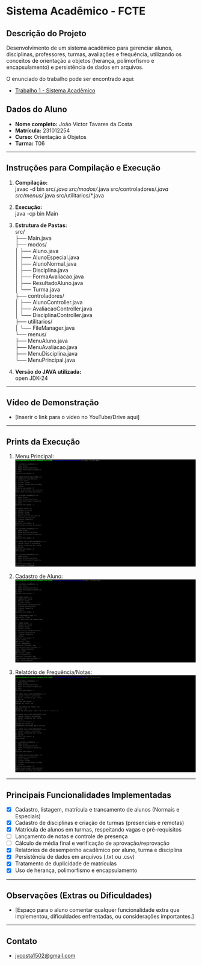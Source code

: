 # Sistema Acadêmico - FCTE

## Descrição do Projeto

Desenvolvimento de um sistema acadêmico para gerenciar alunos, disciplinas, professores, turmas, avaliações e frequência, utilizando os conceitos de orientação a objetos (herança, polimorfismo e encapsulamento) e persistência de dados em arquivos.

O enunciado do trabalho pode ser encontrado aqui:
- [Trabalho 1 - Sistema Acadêmico](https://github.com/lboaventura25/OO-T06_2025.1_UnB_FCTE/blob/main/trabalhos/ep1/README.md)

## Dados do Aluno

- **Nome completo:** João Victor Tavares da Costa
- **Matrícula:** 231012254
- **Curso:** Orientação à Objetos
- **Turma:** T06

---

## Instruções para Compilação e Execução

1. **Compilação:**  
   javac -d bin src/*.java src/modos/*.java src/controladores/*.java src/menus/*.java src/utilitarios/*.java

2. **Execução:**  
   java -cp bin Main

3. **Estrutura de Pastas:**  
   src/  
   ├── Main.java  
   ├── modos/  
│   ├── Aluno.java   
│   ├── AlunoEspecial.java   
│   ├── AlunoNormal.java   
│   ├── Disciplina.java   
│   ├── FormaAvaliacao.java   
│   ├── ResultadoAluno.java   
│   └── Turma.java   
├── controladores/   
│   ├── AlunoController.java   
│   ├── AvaliacaoController.java   
│   └── DisciplinaController.java   
├── utilitarios/   
│   └── FileManager.java   
└── menus/   
├── MenuAluno.java   
├── MenuAvaliacao.java   
├── MenuDisciplina.java   
└── MenuPrincipal.java

3. **Versão do JAVA utilizada:**  
   open JDK-24

---

## Vídeo de Demonstração

- [Inserir o link para o vídeo no YouTube/Drive aqui]

---

## Prints da Execução

1. Menu Principal:  
   ![Inserir Print 1](imagens/MenuPrincipal.png)

2. Cadastro de Aluno:  
   ![Inserir Print 2](imagens/CadastroAluno.png)

3. Relatório de Frequência/Notas:  
   ![Inserir Print 3](imagens/RelatorioNotas.png)

---

## Principais Funcionalidades Implementadas

- [x] Cadastro, listagem, matrícula e trancamento de alunos (Normais e Especiais)
- [x] Cadastro de disciplinas e criação de turmas (presenciais e remotas)
- [x] Matrícula de alunos em turmas, respeitando vagas e pré-requisitos
- [ ] Lançamento de notas e controle de presença
- [ ] Cálculo de média final e verificação de aprovação/reprovação
- [x] Relatórios de desempenho acadêmico por aluno, turma e disciplina
- [x] Persistência de dados em arquivos (.txt ou .csv)
- [x] Tratamento de duplicidade de matrículas
- [x] Uso de herança, polimorfismo e encapsulamento

---

## Observações (Extras ou Dificuldades)

- [Espaço para o aluno comentar qualquer funcionalidade extra que implementou, dificuldades enfrentadas, ou considerações importantes.]

---

## Contato

- jvcosta1502@gmail.com
